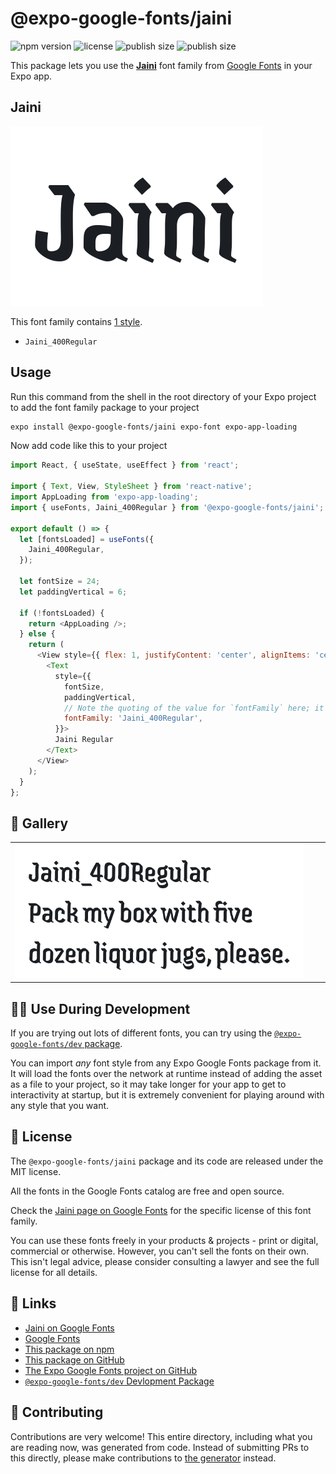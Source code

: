 # @expo-google-fonts/jaini

![npm version](https://flat.badgen.net/npm/v/@expo-google-fonts/jaini)
![license](https://flat.badgen.net/github/license/expo/google-fonts)
![publish size](https://flat.badgen.net/packagephobia/install/@expo-google-fonts/jaini)
![publish size](https://flat.badgen.net/packagephobia/publish/@expo-google-fonts/jaini)

This package lets you use the [**Jaini**](https://fonts.google.com/specimen/Jaini) font family from [Google Fonts](https://fonts.google.com/) in your Expo app.

## Jaini

![Jaini](./font-family.png)

This font family contains [1 style](#-gallery).

- `Jaini_400Regular`

## Usage

Run this command from the shell in the root directory of your Expo project to add the font family package to your project
```sh
expo install @expo-google-fonts/jaini expo-font expo-app-loading
```

Now add code like this to your project
```js
import React, { useState, useEffect } from 'react';

import { Text, View, StyleSheet } from 'react-native';
import AppLoading from 'expo-app-loading';
import { useFonts, Jaini_400Regular } from '@expo-google-fonts/jaini';

export default () => {
  let [fontsLoaded] = useFonts({
    Jaini_400Regular,
  });

  let fontSize = 24;
  let paddingVertical = 6;

  if (!fontsLoaded) {
    return <AppLoading />;
  } else {
    return (
      <View style={{ flex: 1, justifyContent: 'center', alignItems: 'center' }}>
        <Text
          style={{
            fontSize,
            paddingVertical,
            // Note the quoting of the value for `fontFamily` here; it expects a string!
            fontFamily: 'Jaini_400Regular',
          }}>
          Jaini Regular
        </Text>
      </View>
    );
  }
};

```

## 🔡 Gallery


||||
|-|-|-|
|![Jaini_400Regular](./Jaini_400Regular.ttf.png)||||


## 👩‍💻 Use During Development

If you are trying out lots of different fonts, you can try using the [`@expo-google-fonts/dev` package](https://github.com/expo/google-fonts/tree/master/font-packages/dev#readme).

You can import *any* font style from any Expo Google Fonts package from it. It will load the fonts
over the network at runtime instead of adding the asset as a file to your project, so it may take longer
for your app to get to interactivity at startup, but it is extremely convenient
for playing around with any style that you want.

## 📖 License

The `@expo-google-fonts/jaini` package and its code are released under the MIT license.

All the fonts in the Google Fonts catalog are free and open source.

Check the [Jaini page on Google Fonts](https://fonts.google.com/specimen/Jaini) for the specific license of this font family.

You can use these fonts freely in your products & projects - print or digital, commercial or otherwise. However, you can't sell the fonts on their own. This isn't legal advice, please consider consulting a lawyer and see the full license for all details.

## 🔗 Links

- [Jaini on Google Fonts](https://fonts.google.com/specimen/Jaini)
- [Google Fonts](https://fonts.google.com/)
- [This package on npm](https://www.npmjs.com/package/@expo-google-fonts/jaini)
- [This package on GitHub](https://github.com/expo/google-fonts/tree/master/font-packages/jaini)
- [The Expo Google Fonts project on GitHub](https://github.com/expo/google-fonts)
- [`@expo-google-fonts/dev` Devlopment Package](https://github.com/expo/google-fonts/tree/master/font-packages/dev)

## 🤝 Contributing

Contributions are very welcome! This entire directory, including what you are reading now, was generated from code. Instead of submitting PRs to this directly, please make contributions to [the generator](https://github.com/expo/google-fonts/tree/master/packages/generator) instead.

